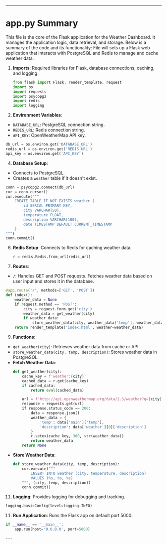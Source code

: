 
---

# app.py Summary
This file is the core of the Flask application for the Weather Dashboard. It manages the application logic, data retrieval, and storage. Below is a summary of the code and its functionality:
File will sets up a Flask web application that interacts with PostgreSQL and Redis to manage and cache weather data.

1. **Imports**: Required libraries for Flask, database connections, caching, and logging.
   ```python
   from flask import Flask, render_template, request
   import os
   import requests
   import psycopg2
   import redis
   import logging
   ```

2. **Environment Variables**:
  - `DATABASE_URL`: PostgreSQL connection string.
  - `REDIS_URL`: Redis connection string.
  - `API_KEY`: OpenWeatherMap API key.  
       
   ```python
   db_url = os.environ.get('DATABASE_URL')
   redis_url = os.environ.get('REDIS_URL')
   api_key = os.environ.get('API_KEY')
   ```

4. **Database Setup**:
  - Connects to PostgreSQL.
  - Creates a `weather` table if it doesn't exist.
        
   ```python
   conn = psycopg2.connect(db_url)
   cur = conn.cursor()
   cur.execute("""
       CREATE TABLE IF NOT EXISTS weather (
           id SERIAL PRIMARY KEY,
           city VARCHAR(50),
           temperature FLOAT,
           description VARCHAR(100),
           date TIMESTAMP DEFAULT CURRENT_TIMESTAMP
       )
   """)
   conn.commit()
   ```

6. **Redis Setup**: Connects to Redis for caching weather data.
   ```python
   r = redis.Redis.from_url(redis_url)
   ```

7. **Routes**:
  - `/`: Handles GET and POST requests. Fetches weather data based on user input and stores it in the database.
      
   ```python
   @app.route('/', methods=['GET', 'POST'])
   def index():
       weather_data = None
       if request.method == 'POST':
           city = request.form.get('city')
           weather_data = get_weather(city)
           if weather_data:
               store_weather_data(city, weather_data['temp'], weather_data['description'])
       return render_template('index.html', weather=weather_data)
   ```

9. **Functions**:
  - `get_weather(city)`: Retrieves weather data from cache or API.
  - `store_weather_data(city, temp, description)`: Stores weather data in PostgreSQL.
   - **Fetch Weather Data**:
     ```python
     def get_weather(city):
         cache_key = f'weather:{city}'
         cached_data = r.get(cache_key)
         if cached_data:
             return eval(cached_data)

         url = f'http://api.openweathermap.org/data/2.5/weather?q={city}&units=metric&appid={api_key}'
         response = requests.get(url)
         if response.status_code == 200:
             data = response.json()
             weather_data = {
                 'temp': data['main']['temp'],
                 'description': data['weather'][0]['description']
             }
             r.setex(cache_key, 300, str(weather_data))
             return weather_data
         return None
     ```
   - **Store Weather Data**:
     ```python
     def store_weather_data(city, temp, description):
         cur.execute("""
             INSERT INTO weather (city, temperature, description)
             VALUES (%s, %s, %s)
         """, (city, temp, description))
         conn.commit()
     ```

11. **Logging**: Provides logging for debugging and tracking.
   ```python
   logging.basicConfig(level=logging.INFO)
   ```

11. **Run Application**: Runs the Flask app on default port 5000.
   ```python
   if __name__ == '__main__':
       app.run(host='0.0.0.0', port=5000)
   ```


```
---

